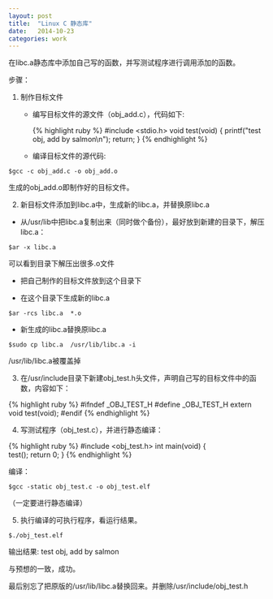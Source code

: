 ```yaml
---
layout: post
title:  "Linux C 静态库"
date:   2014-10-23
categories: work
---
```


在libc.a静态库中添加自己写的函数，并写测试程序进行调用添加的函数。

步骤：

1. 制作目标文件

	- 编写目标文件的源文件（obj_add.c），代码如下:

		{% highlight ruby %}
		#include <stdio.h>
		void test(void)
		{
		        printf("test obj, add by salmon\n");
		        return;
		}
		{% endhighlight %}

	- 编译目标文件的源代码:

`$gcc -c obj_add.c -o obj_add.o`

生成的obj_add.o即制作好的目标文件。

2. 新目标文件添加到libc.a中，生成新的libc.a，并替换原libc.a

- 从/usr/lib中把libc.a复制出来（同时做个备份），最好放到新建的目录下，解压libc.a：

`$ar -x libc.a`

可以看到目录下解压出很多.o文件

- 把自己制作的目标文件放到这个目录下
 
- 在这个目录下生成新的libc.a

`$ar -rcs libc.a  *.o`  

- 新生成的libc.a替换原libc.a

`$sudo cp libc.a  /usr/lib/libc.a -i`

/usr/lib/libc.a被覆盖掉

3. 在/usr/include目录下新建obj_test.h头文件，声明自己写的目标文件中的函数，内容如下：

{% highlight ruby %}
#ifndef _OBJ_TEST_H
#define _OBJ_TEST_H 
extern void test(void);
#endif
{% endhighlight %}

4. 写测试程序（obj_test.c），并进行静态编译：

{% highlight ruby %}
#include <obj_test.h> 
int main(void)
{       
        test();
        return 0;
 }
{% endhighlight %}

编译：

`$gcc -static obj_test.c -o obj_test.elf`

（一定要进行静态编译）

5. 执行编译的可执行程序，看运行结果。

`$./obj_test.elf`

输出结果: test obj, add by salmon

与预想的一致，成功。

最后别忘了把原版的/usr/lib/libc.a替换回来。并删除/usr/include/obj_test.h
